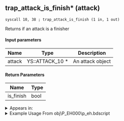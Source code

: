 ## trap_attack_is_finish* (attack)

`syscall 10, 38 ; trap_attack_is_finish (1 in, 1 out)`

Returns if an attack is a finisher

#### Input parameters
| Name | Type | Description
|------|------|------------
| attack   | YS::ATTACK_10 *   | An attack object


#### Return Parameters
| Name | Type
|------|-----
| is_finish   | bool   


<details>
	<summary>Appears in:</summary>
| filename | Entity (obj)
|----------|-------------
| obj\P_EH000\p_eh.bdscript       | ((P) Riku)          
| obj\P_EH000_LAST\p_eh.bdscript       | ((P) Riku (final battle))          

</details>

<details>
	<summary>Example Usage From obj\P_EH000\p_eh.bdscript</summary>
```plaintext
L135:
 pushFromFSp 0
 gosub 4, L170
 dup 
 jz L147
 pushFromFSp 0
 syscall 10, 38 ; trap_attack_is_finish (1 in, 1 out)
 eqzv
```
</details>

